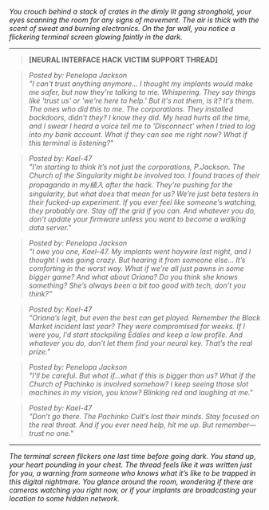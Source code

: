 *You crouch behind a stack of crates in the dimly lit gang stronghold, your eyes scanning the room for any signs of movement. The air is thick with the scent of sweat and burning electronics. On the far wall, you notice a flickering terminal screen glowing faintly in the dark.*

---

> **[NEURAL INTERFACE HACK VICTIM SUPPORT THREAD]**

> *Posted by: Penelopa Jackson*  
> *"I can't trust anything anymore... I thought my implants would make me safer, but now they're talking to me. Whispering. They say things like 'trust us' or 'we're here to help.' But it's not them, is it? It's them. The ones who did this to me. The corporations. They installed backdoors, didn't they? I know they did. My head hurts all the time, and I swear I heard a voice tell me to 'Disconnect' when I tried to log into my bank account. What if they can see me right now? What if this terminal is listening?"*

> *Posted by: Kael-47*  
> *"I’m starting to think it’s not just the corporations, P.Jackson. The Church of the Singularity might be involved too. I found traces of their propaganda in my植入 after the hack. They’re pushing for the singularity, but what does that mean for us? We’re just beta testers in their fucked-up experiment. If you ever feel like someone’s watching, they probably are. Stay off the grid if you can. And whatever you do, don’t update your firmware unless you want to become a walking data server."*

> *Posted by: Penelopa Jackson*  
> *"I owe you one, Kael-47. My implants went haywire last night, and I thought I was going crazy. But hearing it from someone else... It’s comforting in the worst way. What if we’re all just pawns in some bigger game? And what about Oriana? Do you think she knows something? She’s always been a bit too good with tech, don’t you think?"*

> *Posted by: Kael-47*  
> *"Oriana’s legit, but even the best can get played. Remember the Black Market incident last year? They were compromised for weeks. If I were you, I’d start stockpiling Eddies and keep a low profile. And whatever you do, don’t let them find your neural key. That’s the real prize."*

> *Posted by: Penelopa Jackson*  
> *"I’ll be careful. But what if...what if this is bigger than us? What if the Church of Pachinko is involved somehow? I keep seeing those slot machines in my vision, you know? Blinking red and laughing at me."*

> *Posted by: Kael-47*  
> *"Don’t go there. The Pachinko Cult’s lost their minds. Stay focused on the real threat. And if you ever need help, hit me up. But remember—trust no one."*

---

*The terminal screen flickers one last time before going dark. You stand up, your heart pounding in your chest. The thread feels like it was written just for you, a warning from someone who knows what it’s like to be trapped in this digital nightmare. You glance around the room, wondering if there are cameras watching you right now, or if your implants are broadcasting your location to some hidden network.*